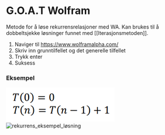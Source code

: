 # G.O.A.T Wolfram
Metode for å løse rekurrensrelasjoner med WA. Kan brukes til å dobbeltsjekke løsninger funnet med [[Iterasjonsmetoden]].

1. Naviger til https://www.wolframalpha.com/
2. Skriv inn grunntilfellet og det generelle tilfellet
3. Trykk enter
4. Suksess

### Eksempel

![rekurrens_eksempel](bilder/RekurrensEksempel.png)
![rekurrens_eksempel_løsning](bilder/RekurrensEksempelLøsning.png)
